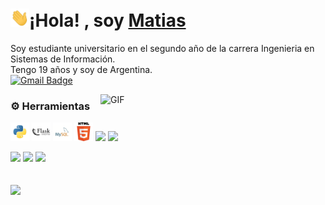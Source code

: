 <h1> <img src="https://raw.githubusercontent.com/ABSphreak/ABSphreak/master/gifs/Hi.gif" width="30px">¡Hola! , soy <a href="https://github.com/Matias0008">Matias</a> </h1>
</h1>

Soy estudiante universitario en el segundo año de la carrera Ingenieria en Sistemas de Información.<br>Tengo 19 años y soy de Argentina.
 <br>[![Gmail Badge](https://img.shields.io/badge/-Gmail-d14836?style=flat-square&logo=Gmail&logoColor=white&link=mailto:delmaty.03@gmail.com)](mailto:matiasdelgado159@gmail.com)



<img align="right" alt="GIF" src="https://raw.githubusercontent.com/rahul-jha98/rahul-jha98/main/techstack.gif" width="360px"/>
  

### ⚙️ Herramientas
<code><img height="30" src="https://raw.githubusercontent.com/github/explore/80688e429a7d4ef2fca1e82350fe8e3517d3494d/topics/python/python.png"></code>
<code><img height="30" src="https://raw.githubusercontent.com/github/explore/80688e429a7d4ef2fca1e82350fe8e3517d3494d/topics/flask/flask.png"></code>
<code><img height="30" src="https://raw.githubusercontent.com/github/explore/80688e429a7d4ef2fca1e82350fe8e3517d3494d/topics/mysql/mysql.png"></code>
<code><img height="30" src="https://raw.githubusercontent.com/github/explore/80688e429a7d4ef2fca1e82350fe8e3517d3494d/topics/html/html.png"></code>
<code><img height="30" src="http://3con14.biz/code/_data/js/intro/js-logo.png"></code>
<code><img height="30" src="https://raw.githubusercontent.com/jalbertsr/logo-badge-images/master/img/react_logo.png"></code>

<code><img height="30" src="https://avatars1.githubusercontent.com/u/1517864?s=200&v=4"></code>
<code><img height="30" src="https://avatars1.githubusercontent.com/u/2918581?s=200&v=4"></code>
<code><img height="30" src="https://avatars3.githubusercontent.com/u/18133?s=200&v=4"></code>

</details>
<br>
<img align="center" src="https://github-readme-stats.vercel.app/api/top-langs/?username=Matias0008&theme=react&line_height=27&layout=compact" />



